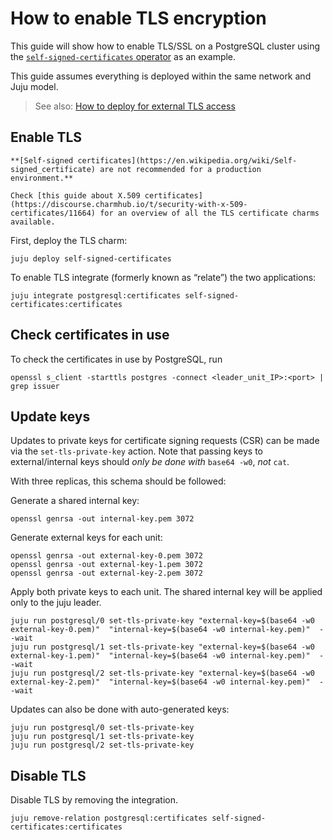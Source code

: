 # How to enable TLS encryption

This guide will show how to enable TLS/SSL on a PostgreSQL cluster using the [`self-signed-certificates` operator](https://github.com/canonical/self-signed-certificates-operator) as an example.

This guide assumes everything is deployed within the same network and Juju model.

> See also: [How to deploy for external TLS access](/how-to-guides/deploy/tls-vip-access)

## Enable TLS

```{caution}
**[Self-signed certificates](https://en.wikipedia.org/wiki/Self-signed_certificate) are not recommended for a production environment.**

Check [this guide about X.509 certificates](https://discourse.charmhub.io/t/security-with-x-509-certificates/11664) for an overview of all the TLS certificate charms available. 
```

First, deploy the TLS charm:
```text
juju deploy self-signed-certificates
```

To enable TLS integrate (formerly known as “relate”) the two applications:
```text
juju integrate postgresql:certificates self-signed-certificates:certificates
```

## Check certificates in use
To check the certificates in use by PostgreSQL, run
```text
openssl s_client -starttls postgres -connect <leader_unit_IP>:<port> | grep issuer
```

## Update keys
Updates to private keys for certificate signing requests (CSR) can be made via the `set-tls-private-key` action. Note that passing keys to external/internal keys should *only be done with* `base64 -w0`, *not* `cat`. 

With three replicas, this schema should be followed:

Generate a shared internal key:
```text
openssl genrsa -out internal-key.pem 3072
```
Generate external keys for each unit:
```text
openssl genrsa -out external-key-0.pem 3072
openssl genrsa -out external-key-1.pem 3072
openssl genrsa -out external-key-2.pem 3072
```

Apply both private keys to each unit. The shared internal key will be applied only to the juju leader.

```
juju run postgresql/0 set-tls-private-key "external-key=$(base64 -w0 external-key-0.pem)"  "internal-key=$(base64 -w0 internal-key.pem)"  --wait
juju run postgresql/1 set-tls-private-key "external-key=$(base64 -w0 external-key-1.pem)"  "internal-key=$(base64 -w0 internal-key.pem)"  --wait
juju run postgresql/2 set-tls-private-key "external-key=$(base64 -w0 external-key-2.pem)"  "internal-key=$(base64 -w0 internal-key.pem)"  --wait
```

Updates can also be done with auto-generated keys:

```
juju run postgresql/0 set-tls-private-key
juju run postgresql/1 set-tls-private-key
juju run postgresql/2 set-tls-private-key
```

## Disable TLS
Disable TLS by removing the integration.
```text
juju remove-relation postgresql:certificates self-signed-certificates:certificates
```

